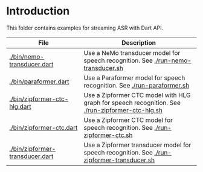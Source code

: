 # Introduction

This folder contains examples for streaming ASR with Dart API.

| File | Description|
|------|------------|
|[./bin/nemo-transducer.dart](./bin/nemo-transducer.dart)| Use a NeMo transducer model for speech recognition. See [./run-nemo-transducer.sh](./run-nemo-transducer.sh)|
|[./bin/paraformer.dart](./bin/paraformer.dart)| Use a Paraformer model for speech recognition. See [./run-paraformer.sh](./run-paraformer.sh)|
|[./bin/zipformer-ctc-hlg.dart](./bin/zipformer-ctc-hlg.dart)| Use a Zipformer CTC model with HLG graph for speech recognition. See [./run-zipformer-ctc-hlg.sh](./run-zipformer-ctc-hlg.sh)|
|[./bin/zipformer-ctc.dart](./bin/zipformer-ctc.dart)| Use a Zipformer CTC model for speech recognition. See [./run-zipformer-ctc.sh](./run-zipformer-ctc.sh)|
|[./bin/zipformer-transducer.dart](./bin/zipformer-transducer.dart)| Use a Zipformer transducer model for speech recognition. See [./run-zipformer-transducer.sh](./run-zipformer-transducer.sh)|

